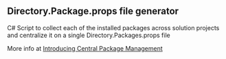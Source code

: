 ## Directory.Package.props file generator

C# Script to collect each of the installed packages across solution projects and centralize it on a single Directory.Packages.props file

More info at [Introducing Central Package Management](https://devblogs.microsoft.com/dotnet/introducing-central-package-management/)
